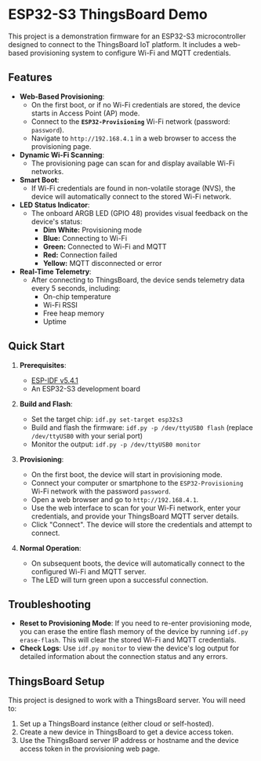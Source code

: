 # ESP32-S3 ThingsBoard Demo

This project is a demonstration firmware for an ESP32-S3 microcontroller designed to connect to the ThingsBoard IoT platform. It includes a web-based provisioning system to configure Wi-Fi and MQTT credentials.

## Features

- **Web-Based Provisioning**:
  - On the first boot, or if no Wi-Fi credentials are stored, the device starts in Access Point (AP) mode.
  - Connect to the **`ESP32-Provisioning`** Wi-Fi network (password: `password`).
  - Navigate to `http://192.168.4.1` in a web browser to access the provisioning page.
- **Dynamic Wi-Fi Scanning**:
  - The provisioning page can scan for and display available Wi-Fi networks.
- **Smart Boot**:
  - If Wi-Fi credentials are found in non-volatile storage (NVS), the device will automatically connect to the stored Wi-Fi network.
- **LED Status Indicator**:
  - The onboard ARGB LED (GPIO 48) provides visual feedback on the device's status:
    - **Dim White:** Provisioning mode
    - **Blue:** Connecting to Wi-Fi
    - **Green:** Connected to Wi-Fi and MQTT
    - **Red:** Connection failed
    - **Yellow:** MQTT disconnected or error
- **Real-Time Telemetry**:
  - After connecting to ThingsBoard, the device sends telemetry data every 5 seconds, including:
    - On-chip temperature
    - Wi-Fi RSSI
    - Free heap memory
    - Uptime

## Quick Start

1.  **Prerequisites**:
    - [ESP-IDF v5.4.1](https://docs.espressif.com/projects/esp-idf/en/v5.4.1/esp32s3/get-started/index.html)
    - An ESP32-S3 development board

2.  **Build and Flash**:
    - Set the target chip: `idf.py set-target esp32s3`
    - Build and flash the firmware: `idf.py -p /dev/ttyUSB0 flash` (replace `/dev/ttyUSB0` with your serial port)
    - Monitor the output: `idf.py -p /dev/ttyUSB0 monitor`

3.  **Provisioning**:
    - On the first boot, the device will start in provisioning mode.
    - Connect your computer or smartphone to the `ESP32-Provisioning` Wi-Fi network with the password `password`.
    - Open a web browser and go to `http://192.168.4.1`.
    - Use the web interface to scan for your Wi-Fi network, enter your credentials, and provide your ThingsBoard MQTT server details.
    - Click "Connect". The device will store the credentials and attempt to connect.

4.  **Normal Operation**:
    - On subsequent boots, the device will automatically connect to the configured Wi-Fi and MQTT server.
    - The LED will turn green upon a successful connection.

## Troubleshooting

-   **Reset to Provisioning Mode**: If you need to re-enter provisioning mode, you can erase the entire flash memory of the device by running `idf.py erase-flash`. This will clear the stored Wi-Fi and MQTT credentials.
-   **Check Logs**: Use `idf.py monitor` to view the device's log output for detailed information about the connection status and any errors.

## ThingsBoard Setup

This project is designed to work with a ThingsBoard server. You will need to:

1.  Set up a ThingsBoard instance (either cloud or self-hosted).
2.  Create a new device in ThingsBoard to get a device access token.
3.  Use the ThingsBoard server IP address or hostname and the device access token in the provisioning web page.
